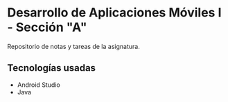 # Desarrollo de Aplicaciones Móviles I - Sección "A"

Repositorio de notas y tareas de la asignatura.

## Tecnologías usadas

* Android Studio
* Java